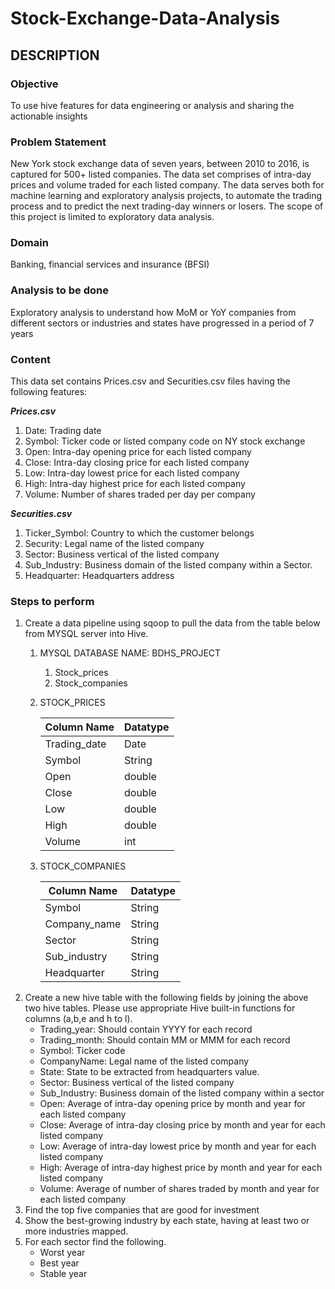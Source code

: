 # Stock-Exchange-Data-Analysis
## DESCRIPTION

### **Objective**

To use hive features for data engineering or analysis and sharing the actionable insights

### **Problem Statement**

New York stock exchange data of seven years, between 2010 to 2016, is captured for 500+ listed companies. The data set comprises of intra-day prices and volume traded for each listed company. The data serves both for machine learning and exploratory analysis projects, to automate the trading process and to predict the next trading-day winners or losers. The scope of this project is limited to exploratory data analysis.

### **Domain**

Banking, financial services and insurance (BFSI)

### **Analysis to be done**

Exploratory analysis to understand how MoM or YoY companies from different sectors or industries and states have progressed in a period of 7 years

### **Content**

This data set contains Prices.csv and Securities.csv files having the following features: 

***Prices.csv*** 

1. Date: Trading date
2. Symbol: Ticker code or listed company code on NY stock exchange
3. Open: Intra-day opening price for each listed company
4. Close: Intra-day closing price for each listed company
5. Low: Intra-day lowest price for each listed company
6. High: Intra-day highest price for each listed company
7. Volume: Number of shares traded per day per company

***Securities.csv***

1. Ticker_Symbol: Country to which the customer belongs
2. Security: Legal name of the listed company
3. Sector: Business vertical of the listed company
4. Sub_Industry: Business domain of the listed company within a Sector.
5. Headquarter: Headquarters address

### **Steps to perform**

1. Create a data pipeline using sqoop to pull the data from the table below from MYSQL server into Hive.
    1. MYSQL DATABASE NAME: BDHS_PROJECT
        1. Stock_prices 
        2. Stock_companies
    2. STOCK_PRICES 
        
        
        | Column Name | Datatype |
        | --- | --- |
        | Trading_date | Date |
        | Symbol | String |
        | Open | double |
        | Close | double |
        | Low | double |
        | High | double |
        | Volume | int |
    3. STOCK_COMPANIES
        
        
        | Column Name | Datatype |
        | --- | --- |
        | Symbol | String |
        | Company_name | String |
        | Sector | String |
        | Sub_industry | String |
        | Headquarter | String |
2. Create a new hive table with the following fields by joining the above two hive tables. Please use appropriate Hive built-in functions for columns (a,b,e and h to l).
    - Trading_year: Should contain YYYY for each record
    - Trading_month: Should contain MM or MMM for each record
    - Symbol: Ticker code
    - CompanyName: Legal name of the listed company
    - State: State to be extracted from headquarters value.
    - Sector: Business vertical of the listed company
    - Sub_Industry: Business domain of the listed company within a sector
    - Open: Average of intra-day opening price by month and year for each listed company
    - Close: Average of intra-day closing price by month and year for each listed company
    - Low: Average of intra-day lowest price by month and year for each listed company
    - High: Average of intra-day highest price by month and year for each listed company
    - Volume: Average of number of shares traded by month and year for each listed company
3. Find the top five companies that are good for investment
4. Show the best-growing industry by each state, having at least two or more industries mapped.
5. For each sector find the following.
    - Worst year
    - Best year
    - Stable year

